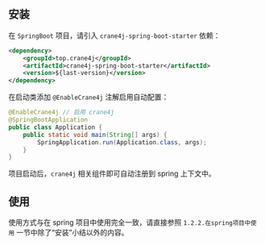 ## 安装

在 `SpringBoot` 项目，请引入 `crane4j-spring-boot-starter` 依赖：

~~~xml
<dependency>
    <groupId>top.crane4j</groupId>
    <artifactId>crane4j-spring-boot-starter</artifactId>
    <version>${last-version}</version>
</dependency>
~~~

在启动类添加 `@EnableCrane4j` 注解启用自动配置：

~~~java
@EnableCrane4j // 启用 crane4j
@SpringBootApplication
public class Application {
    public static void main(String[] args) {
        SpringApplication.run(Application.class, args);
    }
}
~~~

项目启动后，`crane4j` 相关组件即可自动注册到 spring 上下文中。

## 使用

使用方式与在 spring 项目中使用完全一致，请直接参照 `1.2.2.在spring项目中使用` 一节中除了“安装”小结以外的内容。
